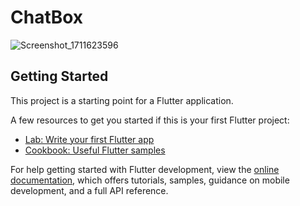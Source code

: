 # ChatBox

![Screenshot_1711623596](https://github.com/mounirikine/ChatBox/assets/123315845/f01cf5c8-6c5b-4fd0-8156-6567012b7d47)

## Getting Started

This project is a starting point for a Flutter application.

A few resources to get you started if this is your first Flutter project:

- [Lab: Write your first Flutter app](https://docs.flutter.dev/get-started/codelab)
- [Cookbook: Useful Flutter samples](https://docs.flutter.dev/cookbook)

For help getting started with Flutter development, view the
[online documentation](https://docs.flutter.dev/), which offers tutorials,
samples, guidance on mobile development, and a full API reference.
